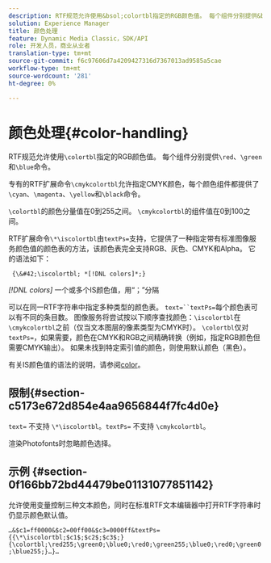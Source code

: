 ```yaml
---
description: RTF规范允许使用&bsol;colortbl指定的RGB颜色值。 每个组件分别提供&bsol;red、&bsol;green和&bsol;blue命令。
solution: Experience Manager
title: 颜色处理
feature: Dynamic Media Classic，SDK/API
role: 开发人员，商业从业者
translation-type: tm+mt
source-git-commit: f6c97606d7a4209427316d7367013ad9585a5cae
workflow-type: tm+mt
source-wordcount: '281'
ht-degree: 0%

---
```



# 颜色处理{#color-handling}

RTF规范允许使用`\colortbl`指定的RGB颜色值。 每个组件分别提供`\red`、`\green`和`\blue`命令。

专有的RTF扩展命令`\cmykcolortbl`允许指定CMYK颜色，每个颜色组件都提供了`\cyan`、`\magenta`、`\yellow`和`\black`命令。

`\colortbl`的颜色分量值在0到255之间。 `\cmykcolortbl`的组件值在0到100之间。

RTF扩展命令`\*\iscolortbl`由`textPs=`支持，它提供了一种指定带有标准图像服务颜色值的颜色表的方法，该颜色表完全支持RGB、灰色、CMYK和Alpha。 它的语法如下：

` {\&#42;\iscolortbl; *[!DNL colors]*;}`

*[!DNL colors]* 一个或多个IS颜色值，用“；”分隔

可以在同一RTF字符串中指定多种类型的颜色表。 `text=``textPs=`每个颜色表可以有不同的条目数。 图像服务将尝试按以下顺序查找颜色：`\iscolortbl`在`\cmykcolortbl`之前（仅当文本图层的像素类型为CMYK时）。 `\colortbl`仅对`textPs=`，如果需要，颜色在CMYK和RGB之间精确转换（例如，指定RGB颜色但需要CMYK输出）。 如果未找到特定索引值的颜色，则使用默认颜色（黑色）。

有关IS颜色值的语法的说明，请参阅[color](/help/aem-is-ir-api/is-api/http-ref/image-serving-api-ref/c-http-protocol-reference/c-data-types/r-is-http-color.md)。

## 限制{#section-c5173e672d854e4aa9656844f7fc4d0e}

`text=` 不支持 `\*\iscolortbl`。`textPs=` 不支持 `\cmykcolortbl`。

渲染Photofonts时忽略颜色选择。

## 示例 {#section-0f166bb72bd44479be01131077851142}

允许使用变量控制三种文本颜色，同时在标准RTF文本编辑器中打开RTF字符串时仍显示颜色默认值。

`…&$c1=ff0000&$c2=00ff00&$c3=0000ff&textPs={{\*\iscolortbl;$c1$;$c2$;$c3$;}{\colortbl;\red255;\green0;\blue0;\red0;\green255;\blue0;\red0;\green0;\blue255;}…}…`
